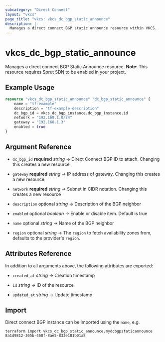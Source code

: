 ```yaml
---
subcategory: "Direct Connect"
layout: "vkcs"
page_title: "vkcs: vkcs_dc_bgp_static_announce"
description: |-
  Manages a direct connect BGP static announce resource within VKCS.
---
```


# vkcs_dc_bgp_static_announce

Manages a direct connect BGP Static Announce resource. **Note:** This resource requires Sprut SDN to be enabled in your project.

## Example Usage
```terraform
resource "vkcs_dc_bgp_static_announce" "dc_bgp_static_announce" {
    name = "tf-example"
    description = "tf-example-description"
    dc_bgp_id = vkcs_dc_bgp_instance.dc_bgp_instance.id
    network = "192.168.1.0/24"
    gateway = "192.168.1.3"
    enabled = true
}
```

## Argument Reference
- `dc_bgp_id` **required** *string* &rarr;  Direct Connect BGP ID to attach. Changing this creates a new resource

- `gateway` **required** *string* &rarr;  IP address of gateway. Changing this creates a new resource

- `network` **required** *string* &rarr;  Subnet in CIDR notation. Changing this creates a new resource

- `description` optional *string* &rarr;  Description of the BGP neighbor

- `enabled` optional *boolean* &rarr;  Enable or disable item. Default is true

- `name` optional *string* &rarr;  Name of the BGP neighbor

- `region` optional *string* &rarr;  The `region` to fetch availability zones from, defaults to the provider's `region`.


## Attributes Reference
In addition to all arguments above, the following attributes are exported:
- `created_at` *string* &rarr;  Creation timestamp

- `id` *string* &rarr;  ID of the resource

- `updated_at` *string* &rarr;  Update timestamp



## Import

Direct connect BGP instance can be imported using the `name`, e.g.
```shell
terraform import vkcs_dc_bgp_static_announce.mydcbgpstaticannounce 8a1d9812-305b-468f-8ae5-833e181b01a8
```
